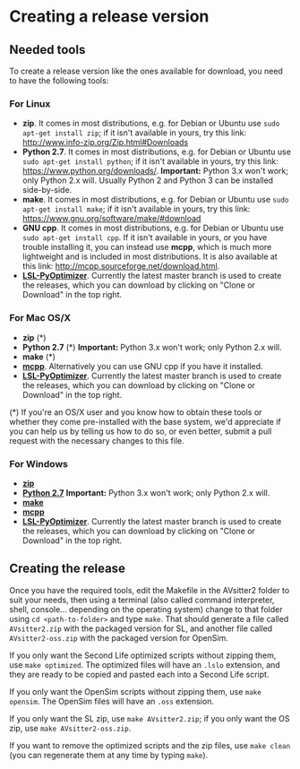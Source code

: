 # Creating a release version

## Needed tools

To create a release version like the ones available for download, you need to have the following tools:

### For Linux

- **zip**. It comes in most distributions, e.g. for Debian or Ubuntu use `sudo apt-get install zip`; if it isn't available in yours, try this link: <http://www.info-zip.org/Zip.html#Downloads>
- **Python 2.7**. It comes in most distributions, e.g. for Debian or Ubuntu use `sudo apt-get install python`; if it isn't available in yours, try this link: <https://www.python.org/downloads/>. **Important:** Python 3.x won't work; only Python 2.x will. Usually Python 2 and Python 3 can be installed side-by-side.
- **make**. It comes in most distributions, e.g. for Debian or Ubuntu use `sudo apt-get install make`; if it isn't available in yours, try this link: <https://www.gnu.org/software/make/#download>
- **GNU cpp**. It comes in most distributions, e.g. for Debian or Ubuntu use `sudo apt-get install cpp`. If it isn't available in yours, or you have trouble installing it, you can instead use **mcpp**, which is much more lightweight and is included in most distributions. It is also available at this link: <http://mcpp.sourceforge.net/download.html>.
- [**LSL-PyOptimizer**](https://github.com/Sei-Lisa/LSL-PyOptimizer). Currently the latest master branch is used to create the releases, which you can download by clicking on "Clone or Download" in the top right.

### For Mac OS/X

- **zip** (*)
- **Python 2.7** (*) **Important:** Python 3.x won't work; only Python 2.x will.
- **make** (*)
- [**mcpp**](http://mcpp.sourceforge.net/download.html). Alternatively you can use GNU cpp if you have it installed.
- [**LSL-PyOptimizer**](https://github.com/Sei-Lisa/LSL-PyOptimizer). Currently the latest master branch is used to create the releases, which you can download by clicking on "Clone or Download" in the top right.

(*) If you're an OS/X user and you know how to obtain these tools or whether they come pre-installed with the base system, we'd appreciate if you can help us by telling us how to do so, or even better, submit a pull request with the necessary changes to this file.

### For Windows

- [**zip**](http://www.info-zip.org/Zip.html#Downloads)
- [**Python 2.7**](https://www.python.org/downloads/) **Important:** Python 3.x won't work; only Python 2.x will.
- [**make**](http://gnuwin32.sourceforge.net/packages/make.htm#download)
- [**mcpp**](http://mcpp.sourceforge.net/download.html)
- [**LSL-PyOptimizer**](https://github.com/Sei-Lisa/LSL-PyOptimizer). Currently the latest master branch is used to create the releases, which you can download by clicking on "Clone or Download" in the top right.

## Creating the release

Once you have the required tools, edit the Makefile in the AVsitter2 folder to suit your needs, then using a terminal (also called command interpreter, shell, console... depending on the operating system) change to that folder using `cd <path-to-folder>` and type `make`. That should generate a file called `AVsitter2.zip` with the packaged version for SL, and another file called `AVsitter2-oss.zip` with the packaged version for OpenSim.

If you only want the Second Life optimized scripts without zipping them, use `make optimized`. The optimized files will have an `.lslo` extension, and they are ready to be copied and pasted each into a Second Life script.

If you only want the OpenSim scripts without zipping them, use `make opensim`. The OpenSim files will have an `.oss` extension.

If you only want the SL zip, use `make AVsitter2.zip`; if you only want the OS zip, use `make AVsitter2-oss.zip`.

If you want to remove the optimized scripts and the zip files, use `make clean` (you can regenerate them at any time by typing `make`).
